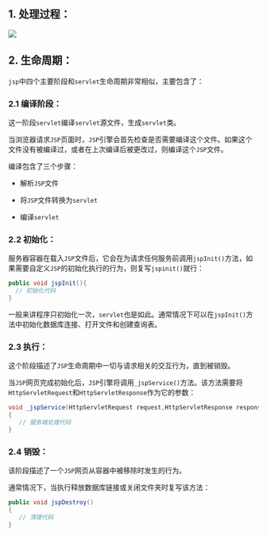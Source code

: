 ## 1. 处理过程：

![](https://static.pushy.site/files/jsp_structure_893f-ut02.png)

## 2. 生命周期：

`jsp`中四个主要阶段和`servlet`生命周期非常相似，主要包含了：

### 2.1 编译阶段：

这一阶段`servlet`编译`servlet`源文件，生成`servlet`类。

当浏览器请求`JSP`页面时，`JSP`引擎会首先检查是否需要编译这个文件。如果这个文件没有被编译过，或者在上次编译后被更改过，则编译这个`JSP`文件。

编译包含了三个步骤：

- 解析`JSP`文件

- 将`JSP`文件转换为`servlet`

- 编译`servlet`


### 2.2 初始化：

服务器容器在载入`JSP`文件后，它会在为请求任何服务前调用`jspInit()`方法，如果需要自定义`JSP`的初始化执行的行为，则复写`jspinit()`就行：

```java
public void jspInit(){
  // 初始化代码
}
```

一般来讲程序只初始化一次，`servlet`也是如此。通常情况下可以在`jspInit()`方法中初始化数据库连接、打开文件和创建查询表。

### 2.3 执行：

这个阶段描述了`JSP`生命周期中一切与请求相关的交互行为，直到被销毁。

当`JSP`网页完成初始化后，`JSP`引擎将调用`_jspService()`方法。该方法需要将`HttpServletRequest`和`HttpServletResponse`作为它的参数：

```java
void _jspService(HttpServletRequest request,HttpServletResponse response)
{
   // 服务端处理代码
}
```

### 2.4 销毁：

该阶段描述了一个`JSP`网页从容器中被移除时发生的行为。

通常情况下，当执行释放数据库链接或关闭文件夹时复写该方法：

```java
public void jspDestroy()
{
   // 清理代码
}
```
